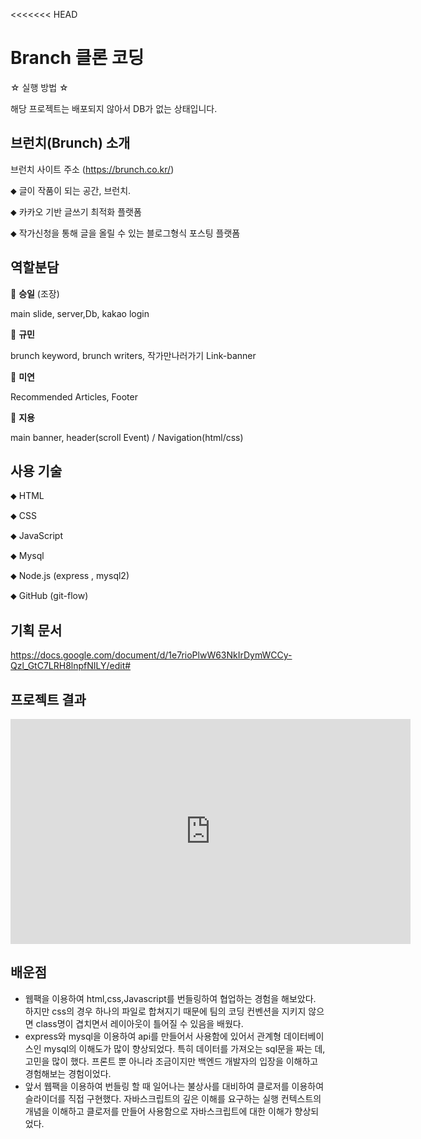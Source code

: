 <<<<<<< HEAD
# Branch 클론 코딩

☆ 실행 방법 ☆

해당 프로젝트는 배포되지 않아서 DB가 없는 상태입니다. 

## 브런치(Brunch) 소개

브런치 사이트 주소 (https://brunch.co.kr/) 

⬥ 글이 작품이 되는 공간, 브런치.

⬥ 카카오 기반 글쓰기 최적화 플랫폼

⬥ 작가신청을 통해 글을 올릴 수 있는 블로그형식 포스팅 플랫폼

## 역할분담

🍏 **승일** (조장)

main slide, server,Db, kakao login

🍊 **규민**

brunch keyword, brunch writers, 작가만나러가기 Link-banner

🍅 **미연**

Recommended Articles, Footer

🍇 **지용**

main banner, header(scroll Event) / Navigation(html/css)

## 사용 기술

⬥ HTML

⬥ CSS

⬥ JavaScript

⬥ Mysql

⬥ Node.js (express , mysql2)

⬥ GitHub (git-flow)



## 기획 문서

https://docs.google.com/document/d/1e7rioPlwW63NkIrDymWCCy-Qzl_GtC7LRH8lnpfNILY/edit#

## 프로젝트 결과

<iframe width="640" height="360" src="https://youtu.be/YsFSgSwvfXc" frameborder="0" gesture="media" allowfullscreen=""></iframe>

## 배운점

- 웹팩을 이용하여 html,css,Javascript를 번들링하여 협업하는 경험을 해보았다. 하지만 css의 경우 하나의 파일로 합쳐지기 때문에 팀의 코딩 컨벤션을 지키지 않으면 class명이 겹치면서 레이아웃이 틀어질 수 있음을 배웠다.
- express와 mysql을 이용하여 api를 만들어서 사용함에 있어서 관계형 데이터베이스인 mysql의 이해도가 많이 향상되었다. 특히 데이터를 가져오는 sql문을 짜는 데, 고민을 많이 했다. 프론트 뿐 아니라 조금이지만 백엔드 개발자의 입장을 이해하고 경험해보는 경험이었다.
- 앞서 웹팩을 이용하여 번들링 할 때 일어나는 불상사를 대비하여 클로저를 이용하여 슬라이더를 직접 구현했다. 자바스크립트의 깊은 이해를 요구하는 실행 컨텍스트의 개념을 이해하고 클로저를 만들어 사용함으로 자바스크립트에 대한 이해가 향상되었다.